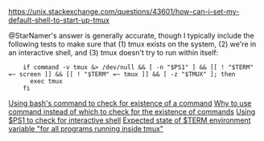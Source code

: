 https://unix.stackexchange.com/questions/43601/how-can-i-set-my-default-shell-to-start-up-tmux

@StarNamer's answer is generally accurate, though I typically include the following tests to make sure that (1) tmux exists on the system, (2) we're in an interactive shell, and (3) tmux doesn't try to run within itself:

```
    if command -v tmux &> /dev/null && [ -n "$PS1" ] && [[ ! "$TERM" =~ screen ]] && [[ ! "$TERM" =~ tmux ]] && [ -z "$TMUX" ]; then
      exec tmux
    fi
```

[Using bash's command to check for existence of a command](http://man7.org/linux/man-pages/man1/bash.1.html#SHELL_BUILTIN_COMMANDS)
[Why to use command instead of which to check for the existence of commands](https://unix.stackexchange.com/a/85250)
[Using $PS1 to check for interactive shell](https://www.gnu.org/software/bash/manual/html_node/Is-this-Shell-Interactive_003f.html)
[Expected state of $TERM environment variable "for all programs running inside tmux"](http://man7.org/linux/man-pages/man1/tmux.1.html#WINDOWS_AND_PANES)
